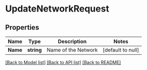 # UpdateNetworkRequest

## Properties
Name | Type | Description | Notes
------------ | ------------- | ------------- | -------------
**Name** | **string** | Name of the Network | [default to null]

[[Back to Model list]](../README.md#documentation-for-models) [[Back to API list]](../README.md#documentation-for-api-endpoints) [[Back to README]](../README.md)


